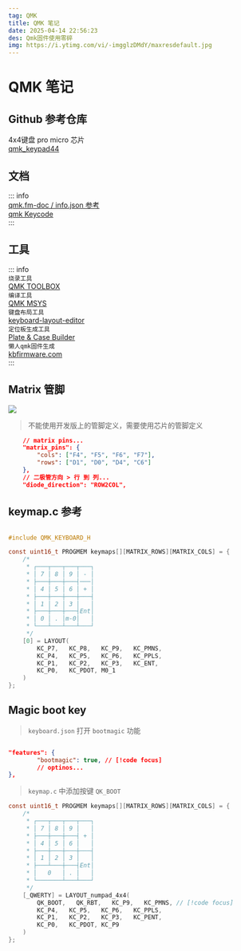 ```yaml
---
tag: QMK
title: QMK 笔记
date: 2025-04-14 22:56:23
des: Qmk固件使用零碎
img: https://i.ytimg.com/vi/-imgglzDMdY/maxresdefault.jpg
---
```


# QMK 笔记

## Github 参考仓库
4x4键盘 
pro micro 芯片  
[qmk_keypad44](https://github.com/kazawan/qmk_keypad44)   

## 文档

::: info   
[qmk.fm-doc / info.json 参考](https://docs.qmk.fm/reference_info_json#info-json-reference)      
[qmk Keycode](https://docs.qmk.fm/keycodes)  
:::

## 工具
::: info  
`烧录工具`       
[QMK TOOLBOX](https://github.com/qmk/qmk_toolbox)  
`编译工具`   
[QMK MSYS](https://msys.qmk.fm/)   
`键盘布局工具`   
[keyboard-layout-editor](http://www.keyboard-layout-editor.com/#/)  
`定位板生成工具`   
[Plate & Case Builder](http://builder.swillkb.com/)    
`懒人qmk固件生成`  
[kbfirmware.com](https://kbfirmware.com/)    
:::


## Matrix 管脚

![](./img/32u4-pin.png)   
> 不能使用开发版上的管脚定义，需要使用芯片的管脚定义   

```json
    // matrix pins...
    "matrix_pins": {
        "cols": ["F4", "F5", "F6", "F7"],
        "rows": ["D1", "D0", "D4", "C6"]
    },
    // 二极管方向 > 行 到 列...
    "diode_direction": "ROW2COL",
```


## keymap.c 参考
```c

#include QMK_KEYBOARD_H

const uint16_t PROGMEM keymaps[][MATRIX_ROWS][MATRIX_COLS] = {
    /*
     * ┌───┬───┬───┬───┐
     * │ 7 │ 8 │ 9 │ - │
     * ├───┼───┼───┤───│
     * │ 4 │ 5 │ 6 │ + │
     * ├───┼───┼───┼───┤
     * │ 1 │ 2 │ 3 │   │
     * ├───┼───┼───┤Ent│
     * │ 0 │ . │m-0│   │
     * └───┴───┴───┴───┘
     */
    [0] = LAYOUT(
        KC_P7,   KC_P8,   KC_P9,   KC_PMNS,
        KC_P4,   KC_P5,   KC_P6,   KC_PPLS,
        KC_P1,   KC_P2,   KC_P3,   KC_ENT,
        KC_P0,   KC_PDOT, M0_1
    )
};
```

## Magic boot key

> `keyboard.json` 打开 `bootmagic` 功能
```json

"features": {
        "bootmagic": true, // [!code focus]
        // optinos...
},
```    

> `keymap.c` 中添加按键 `QK_BOOT`

```c
const uint16_t PROGMEM keymaps[][MATRIX_ROWS][MATRIX_COLS] = {
    /*
     * ┌───┬───┬───┬───┐
     * │ 7 │ 8 │ 9 │   │
     * ├───┼───┼───┤ + │
     * │ 4 │ 5 │ 6 │   │
     * ├───┼───┼───┼───┤
     * │ 1 │ 2 │ 3 │   │
     * ├───┴───┼───┤Ent│
     * │   0   │ . │   │
     * └───────┴───┴───┘
     */
    [_QWERTY] = LAYOUT_numpad_4x4(
        QK_BOOT,   QK_RBT,   KC_P9,   KC_PMNS, // [!code focus]
        KC_P4,   KC_P5,   KC_P6,   KC_PPLS,
        KC_P1,   KC_P2,   KC_P3,   KC_PENT,
        KC_P0,   KC_PDOT, KC_P9
    )
};
```







